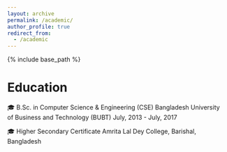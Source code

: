```yaml
---
layout: archive
permalink: /academic/
author_profile: true
redirect_from:
  - /academic
---
```


{% include base_path %}

Education
======
🎓 B.Sc. in Computer Science & Engineering (CSE) 
   Bangladesh University of Business and Technology (BUBT)
   July, 2013 - July, 2017
  
🎓 Higher Secondary Certificate
    Amrita Lal Dey College, Barishal, Bangladesh
    



